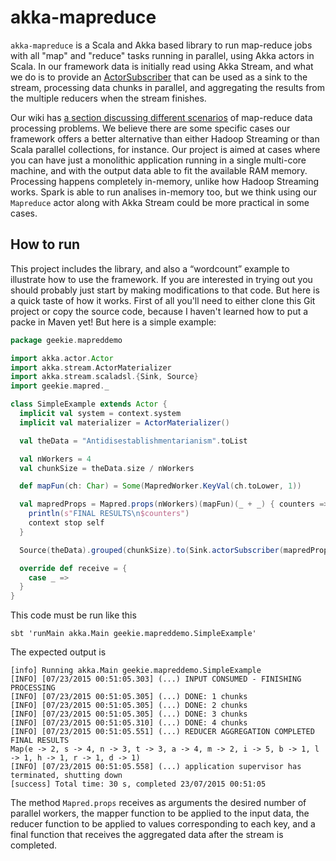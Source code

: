 # akka-mapreduce

`akka-mapreduce` is a Scala and Akka based library to run map-reduce jobs with all "map" and "reduce" tasks running in parallel, using Akka actors in Scala. In our framework data is initially read using Akka Stream, and what we do is to provide an [ActorSubscriber](http://doc.akka.io/docs/akka-stream-and-http-experimental/1.0/scala/stream-integrations.html) that can be used as a sink to the stream, processing data chunks in parallel, and aggregating the results from the multiple reducers when the stream finishes.

Our wiki has [a section discussing different scenarios](https://github.com/projetoeureka/akka-mapreduce/wiki/MapReduce-Problem-Scenarios) of map-reduce data processing problems. We believe there are some specific cases our framework offers a better alternative than either Hadoop Streaming or than Scala parallel collections, for instance. Our project is aimed at cases where you can have just a monolithic application running in a single multi-core machine, and with the output data able to fit the available RAM memory. Processing happens completely in-memory, unlike how Hadoop Streaming works. Spark is able to run analises in-memory too, but we think using our `Mapreduce` actor along with Akka Stream could be more practical in some cases.

## How to run

This project includes the library, and also a “wordcount” example to illustrate how to use the framework. If you are interested in trying out you should probably just start by making modifications to that code. But here is a quick taste of how it works. First of all you'll need to either clone this Git project or copy the source code, because I haven't learned how to put a packe in Maven yet! But here is a simple example:


```scala
package geekie.mapreddemo

import akka.actor.Actor
import akka.stream.ActorMaterializer
import akka.stream.scaladsl.{Sink, Source}
import geekie.mapred._

class SimpleExample extends Actor {
  implicit val system = context.system
  implicit val materializer = ActorMaterializer()

  val theData = "Antidisestablishmentarianism".toList

  val nWorkers = 4
  val chunkSize = theData.size / nWorkers

  def mapFun(ch: Char) = Some(MapredWorker.KeyVal(ch.toLower, 1))

  val mapredProps = Mapred.props(nWorkers)(mapFun)(_ + _) { counters =>
    println(s"FINAL RESULTS\n$counters")
    context stop self
  }

  Source(theData).grouped(chunkSize).to(Sink.actorSubscriber(mapredProps)).run()

  override def receive = {
    case _ =>
  }
}
``` 

This code must be run like this

```
sbt 'runMain akka.Main geekie.mapreddemo.SimpleExample'
```

The expected output is
```
[info] Running akka.Main geekie.mapreddemo.SimpleExample
[INFO] [07/23/2015 00:51:05.303] (...) INPUT CONSUMED - FINISHING PROCESSING
[INFO] [07/23/2015 00:51:05.305] (...) DONE: 1 chunks
[INFO] [07/23/2015 00:51:05.305] (...) DONE: 2 chunks
[INFO] [07/23/2015 00:51:05.305] (...) DONE: 3 chunks
[INFO] [07/23/2015 00:51:05.310] (...) DONE: 4 chunks
[INFO] [07/23/2015 00:51:05.551] (...) REDUCER AGGREGATION COMPLETED
FINAL RESULTS
Map(e -> 2, s -> 4, n -> 3, t -> 3, a -> 4, m -> 2, i -> 5, b -> 1, l -> 1, h -> 1, r -> 1, d -> 1)
[INFO] [07/23/2015 00:51:05.558] (...) application supervisor has terminated, shutting down
[success] Total time: 30 s, completed 23/07/2015 00:51:05

```

The method `Mapred.props` receives as arguments the desired number of parallel workers, the mapper function to be applied to the input data, the reducer function to be applied to values corresponding to each key, and a final function that receives the aggregated data after the stream is completed.
